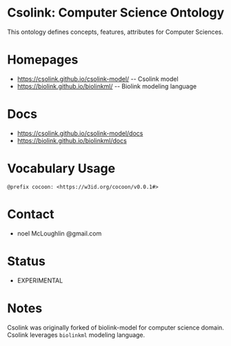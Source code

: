 Csolink: Computer Science Ontology
=======
This ontology defines concepts, features, attributes for Computer Sciences.

# Homepages
* https://csolink.github.io/csolink-model/ -- Csolink model
* https://biolink.github.io/biolinkml/ -- Biolink modeling language

# Docs
* https://csolink.github.io/csolink-model/docs
* https://biolink.github.io/biolinkml/docs

# Vocabulary Usage
    @prefix cocoon: <https://w3id.org/cocoon/v0.0.1#>

# Contact
* noel McLoughlin @gmail.com

# Status
* EXPERIMENTAL

# Notes
Csolink was originally forked of biolink-model for computer science domain.
Csolink leverages `biolinkml` modeling language.
